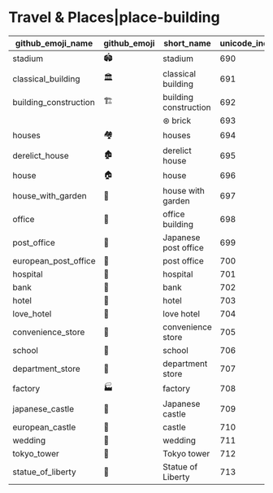 # Travel & Places|place-building

|github_emoji_name|github_emoji|short_name|unicode_index|
|---|---|---|---|
|stadium|:stadium:|stadium|690|
|classical_building|:classical_building:|classical building|691|
|building_construction|:building_construction:|building construction|692|
|||⊛ brick|693|
|houses|:houses:|houses|694|
|derelict_house|:derelict_house:|derelict house|695|
|house|:house:|house|696|
|house_with_garden|:house_with_garden:|house with garden|697|
|office|:office:|office building|698|
|post_office|:post_office:|Japanese post office|699|
|european_post_office|:european_post_office:|post office|700|
|hospital|:hospital:|hospital|701|
|bank|:bank:|bank|702|
|hotel|:hotel:|hotel|703|
|love_hotel|:love_hotel:|love hotel|704|
|convenience_store|:convenience_store:|convenience store|705|
|school|:school:|school|706|
|department_store|:department_store:|department store|707|
|factory|:factory:|factory|708|
|japanese_castle|:japanese_castle:|Japanese castle|709|
|european_castle|:european_castle:|castle|710|
|wedding|:wedding:|wedding|711|
|tokyo_tower|:tokyo_tower:|Tokyo tower|712|
|statue_of_liberty|:statue_of_liberty:|Statue of Liberty|713|
